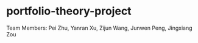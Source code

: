# portfolio-theory-project
Team Members: Pei Zhu, Yanran Xu, Zijun Wang, Junwen Peng, Jingxiang Zou
